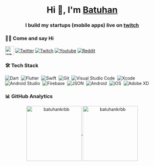 <h1 align="center">Hi 👋, I'm <a href="https://batuhankrbb.com" target="blank">Batuhan</a></h1>
<h3 align="center">I build my startups (mobile apps) live on <a href="https://www.twitch.tv/batuhankrbb" target="blank">twitch</a></h3>


### 🤝🏻 Come and say Hi

<p align="left">
 <a href="https://batuhankrbb.com" target="blank"><img align="center" src="https://user-images.githubusercontent.com/59976112/146144953-6cd51438-082a-4daa-91e3-3fa7ee392842.png" height="29" alt="website" /></a>
<a href="https://twitter.com/batuhankrbb" target="blank"><img align="center" src="https://img.shields.io/badge/Twitter-1DA1F2?style=for-the-badge&logo=twitter&logoColor=white" alt="Twitter" /></a>
 <a href="https://www.twitch.tv/batuhankrbb" target="blank"><img align="center" src="https://img.shields.io/badge/Twitch-9146FF?style=for-the-badge&logo=twitch&logoColor=white" alt="Twitch" /></a>
<a href="https://www.youtube.com/channel/UCwFYTyLBKBaGuJC-_UxyZeQ" target="blank"><img align="center" src="https://img.shields.io/badge/YouTube-FF0000?style=for-the-badge&logo=youtube&logoColor=white" alt="Youtube" /></a>
 <a href="https://www.reddit.com/user/batuhankrbb" target="blank"><img align="center" src="https://img.shields.io/badge/Reddit-FF4500?style=for-the-badge&logo=reddit&logoColor=white" alt="Reddit" /></a>

</p>


### 🛠 Tech Stack
![Dart](https://img.shields.io/badge/Dart-05122A?style=flat&logo=dart&logoColor=29B6F6)&nbsp;
![Flutter](https://img.shields.io/badge/Flutter-05122A?style=flat&logo=flutter&logoColor=02569B)&nbsp;
![Swift](https://img.shields.io/badge/-Swift-05122A?style=flat&logo=Swift&logoColor=E34F26)&nbsp;
![Git](https://img.shields.io/badge/-Git-05122A?style=flat&logo=git)&nbsp;
![Visual Studio Code](https://img.shields.io/badge/-Visual%20Studio%20Code-05122A?style=flat&logo=visual-studio-code&logoColor=007ACC)&nbsp;
![Xcode](https://img.shields.io/badge/Xcode-007ACC?style=flat-square&logo=Xcode&logoColor=white)&nbsp;
![Android Studio](https://img.shields.io/badge/Android_Studio-3DDC84?style=flat&logo=android-studio&logoColor=white)&nbsp;
![Firebase](https://img.shields.io/badge/firebase-ffca28?style=flat&logo=firebase&logoColor=black)&nbsp;
![JSON](https://img.shields.io/badge/json-5E5C5C?style=flat&logo=json&logoColor=white)&nbsp;
![Android](https://img.shields.io/badge/Android-3DDC84?style=flat&logo=android&logoColor=white)&nbsp;
![iOS](https://img.shields.io/badge/iOS-000000?style=flat&logo=ios&logoColor=white)&nbsp;
![Adobe XD](https://img.shields.io/badge/Adobe%20XD-470137?style=flat&logo=Adobe%20XD&logoColor=#FF61F6)&nbsp;


### 📊 GitHub Analytics

<p align="center">
<a href="https://github.com/batuhankrbb">
  <img height="180em" align="center" src="https://github-readme-stats.vercel.app/api?username=batuhankrbb&show_icons=true&locale=en&theme=algolia&include_all_commits=true&count_private=true" alt="batuhankrbb"/>
  <img height="180em" align="center" src="https://github-readme-stats.vercel.app/api/top-langs?username=batuhankrbb&show_icons=true&locale=en&layout=compact&langs_count=8&theme=algolia" alt="batuhankrbb"/>
</a>
</p>
